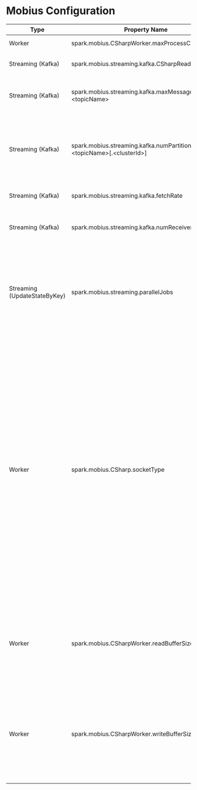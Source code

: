 # Mobius Configuration
|Type |Property Name |Usage |
|-----|-----|-----|
|Worker  |spark.mobius.CSharpWorker.maxProcessCount  |Sets max number of C# worker processes in Spark executors |
|Streaming (Kafka)  |spark.mobius.streaming.kafka.CSharpReader.enabled  |Enables use of C# Kafka reader in Mobius streaming applications |
|Streaming (Kafka)  |spark.mobius.streaming.kafka.maxMessagesPerTask.&lt;topicName&gt;  |Sets the max number of messages per RDD partition created from specified Kafka topic to uniformly spread load across tasks that process them  |
|Streaming (Kafka)  |spark.mobius.streaming.kafka.numPartitions.&lt;topicName&gt;[.&lt;clusterId&gt;]  |Sets RDD partitions to a different number from kafka parations per topic and per cluster(optional, defined as "cluster.id" in kafkaParams if the topic is from multiple kafka clusters) to uniformly and better spread load across tasks that process them  |
|Streaming (Kafka)  |spark.mobius.streaming.kafka.fetchRate  |Set the number of Kafka metadata fetch operation per batch |
|Streaming (Kafka)  |spark.mobius.streaming.kafka.numReceivers  |Set the number of threads used to materialize the RDD created by applying the user read function to the original KafkaRDD. |
|Streaming (UpdateStateByKey)  |spark.mobius.streaming.parallelJobs  |Sets 0-based max number of parallel jobs for UpdateStateByKey so that next N batches can start its tasks on time even if previous batch not completed yet. default: 0, recommended: 1. It's a special version of spark.streaming.concurrentJobs which does not observe UpdateStateByKey's state ordering properly  |
|Worker  |spark.mobius.CSharp.socketType  |Sets the socket type that will be used in IPC when transferring data between JVM and CLR. Valid values for this setting are: <ul><li>**Normal**: default .Net Socket implementation will be used. This is the default socket type in Mobius.</li><li>**Rio**: Windows RIO socket will be used. This option can be used **only in Windows OS**</li><li>**Saea**: .Net Socket implementation with SocketAsyncEventArgs class will be used</li></ul> Riosocket and SaeaSocket has better performance when dealing with larger data transmission than traditional .Net Socket. Significant performance improvement has been observed by using RIO/SAEA socket types when the average size of each row in the data processed in Mobius is over 4KB. You can profile your application for different socket types and decide which one offers best performance for your data. Depending on the OS, either Rio (Windows-only) or Saea (Windows/Linux) socket types can be used for data with larger row sizes|
|Worker  |spark.mobius.CSharpWorker.readBufferSize  |Sets the buffer size in bytes for data read operation from JVM to CSharpWorker. By default the value is 8KB if not explicitly specified. A typical scenario which can benefits a lot from this option is that CSharpWorker reads large amount of small records from JVM process. Please adjust the number based on your scenario. |
|Worker  |spark.mobius.CSharpWorker.writeBufferSize  |Sets the buffer size in bytes for data write operation from CSharpWorker to JVM. The default value is 8KB. Usually better performance can be gained if specify this option with a proper value when CSharpWorker needs to sends lots of small records (multiple bytes size) back to JVM process. Please adjust the buffer size based on your scenario. |


